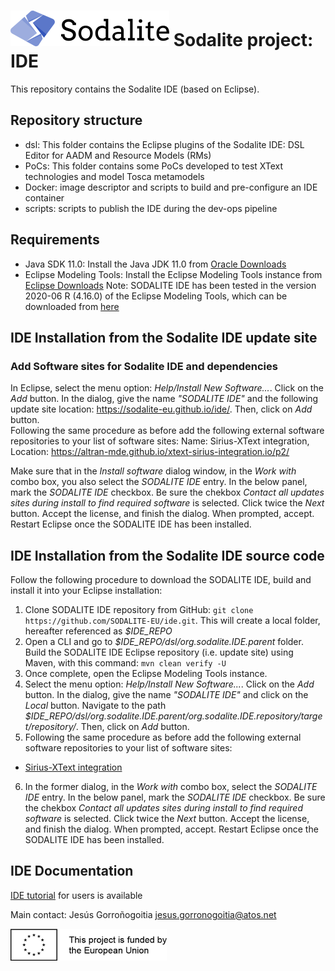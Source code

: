 # [![SODALITE](images/sodalite-logo.png)](https://www.sodalite.eu/) Sodalite project: IDE

This repository contains the Sodalite IDE (based on Eclipse).

## Repository structure

- dsl: This folder contains the Eclipse plugins of the Sodalite IDE: DSL Editor for AADM and Resource Models (RMs)
- PoCs: This folder contains some PoCs developed to test XText technologies and model Tosca metamodels
- Docker: image descriptor and scripts to build and pre-configure an IDE container
- scripts: scripts to publish the IDE during the dev-ops pipeline

## Requirements
- Java SDK 11.0:
Install the Java JDK 11.0 from [Oracle Downloads](https://www.oracle.com/java/technologies/javase-jdk11-downloads.html)
- Eclipse Modeling Tools:
Install the Eclipse Modeling Tools instance from [Eclipse Downloads](https://www.eclipse.org/downloads/)
Note: SODALITE IDE has been tested in the version 2020-06 R (4.16.0) of the Eclipse Modeling Tools, which can be downloaded from [here](https://www.eclipse.org/downloads/packages/release/2020-06/r/eclipse-modeling-tools)

## IDE Installation from the Sodalite IDE update site
### Add Software sites for Sodalite IDE and dependencies
In Eclipse, select the menu option: *Help/Install New Software...*. Click on the *Add* button. In the dialog, give the name *"SODALITE IDE"* and the following update site location: https://sodalite-eu.github.io/ide/. 
Then, click on *Add* button.  
Following the same procedure as before add the following external software repositories to your list of software sites:
Name: Sirius-XText integration, Location: https://altran-mde.github.io/xtext-sirius-integration.io/p2/

Make sure that in the *Install software* dialog window, in the *Work with* combo box, you also select the *SODALITE IDE* entry. In the below panel, mark the *SODALITE IDE* checkbox. Be sure the chekbox *Contact all updates sites during install to find required software* is selected. Click twice the *Next* button. Accept the license, and finish the dialog. When prompted, accept. Restart Eclipse once the SODALITE IDE has been installed.

## IDE Installation from the Sodalite IDE source code

Follow the following procedure to download the SODALITE IDE, build and install it into your Eclipse installation:

1. Clone SODALITE IDE repository from GitHub: `git clone https://github.com/SODALITE-EU/ide.git`. This will create a local folder, hereafter referenced as *$IDE_REPO*
2. Open a CLI and go to *$IDE_REPO/dsl/org.sodalite.IDE.parent* folder. Build the SODALITE IDE Eclipse repository (i.e. update site) using Maven, with this command: `mvn clean verify -U`
3. Once complete, open the Eclipse Modeling Tools instance.
4. Select the menu option: *Help/Install New Software...*. Click on the *Add* button. In the dialog, give the name *"SODALITE IDE"* and click on the *Local* button. Navigate to the path *$IDE_REPO/dsl/org.sodalite.IDE.parent/org.sodalite.IDE.repository/target/repository/*. Then, click on *Add* button. 
5. Following the same procedure as before add the following external software repositories to your list of software sites:
- [Sirius-XText integration](https://altran-mde.github.io/xtext-sirius-integration.io/p2/) 
6. In the former dialog, in the *Work with* combo box, select the *SODALITE IDE* entry. In the below panel, mark the *SODALITE IDE* checkbox. Be sure the chekbox *Contact all updates sites during install to find required software* is selected. Click twice the *Next* button. Accept the license, and finish the dialog. When prompted, accept. Restart Eclipse once the SODALITE IDE has been installed.

## IDE Documentation
[IDE tutorial](https://docs.google.com/document/d/1w6wYJbTZvBbt5LD6sXReXbx1uPDjefYFAU5KEv8X_8w/edit?usp=sharing) for users is available

Main contact: Jesús Gorroñogoitia <jesus.gorronogoitia@atos.net>

![Project funded by the European Union](images/european.union.logo.png) 
